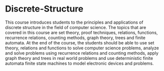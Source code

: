 # Discrete-Structure

This course introduces students to the principles and applications of discrete structure in the field of computer science. The topics that are covered in this course are set theory, proof techniques, relations, functions, recurrence relations, counting methods, graph theory, trees and finite automata. At the end of the course, the students should be able to use set theory, relations and functions to solve computer science problems, analyze and solve problems using recurrence relations and counting methods, apply graph theory and trees in real world problems and use deterministic finite automata finite state machines to model electronic devices and problems.
